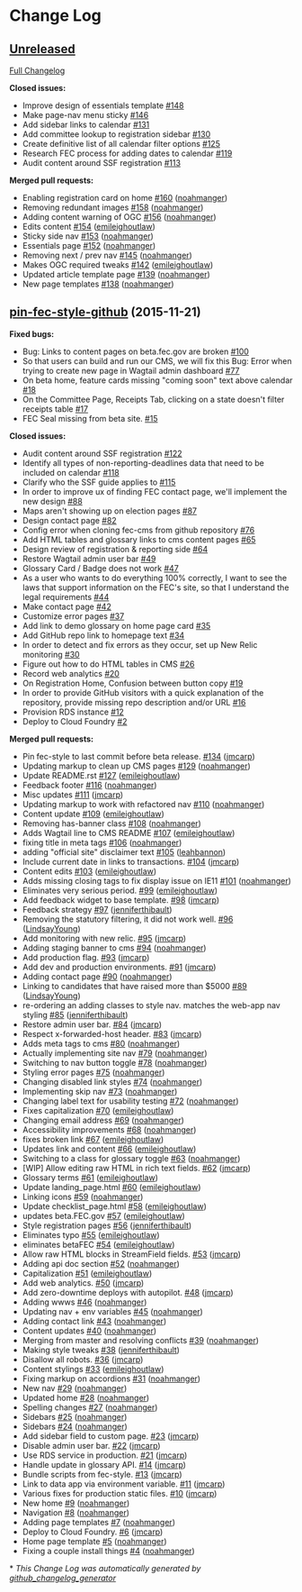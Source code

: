 # Change Log

## [Unreleased](https://github.com/18F/fec-cms/tree/HEAD)

[Full Changelog](https://github.com/18F/fec-cms/compare/pin-fec-style-github...HEAD)

**Closed issues:**

- Improve design of essentials template [\#148](https://github.com/18F/fec-cms/issues/148)
- Make page-nav menu sticky [\#146](https://github.com/18F/fec-cms/issues/146)
- Add sidebar links to calendar [\#131](https://github.com/18F/fec-cms/issues/131)
- Add committee lookup to registration sidebar [\#130](https://github.com/18F/fec-cms/issues/130)
- Create definitive list of all calendar filter options [\#125](https://github.com/18F/fec-cms/issues/125)
- Research FEC process for adding dates to calendar [\#119](https://github.com/18F/fec-cms/issues/119)
- Audit content around SSF registration [\#113](https://github.com/18F/fec-cms/issues/113)

**Merged pull requests:**

- Enabling registration card on home [\#160](https://github.com/18F/fec-cms/pull/160) ([noahmanger](https://github.com/noahmanger))
- Removing redundant images [\#158](https://github.com/18F/fec-cms/pull/158) ([noahmanger](https://github.com/noahmanger))
- Adding content warning of OGC [\#156](https://github.com/18F/fec-cms/pull/156) ([noahmanger](https://github.com/noahmanger))
- Edits content [\#154](https://github.com/18F/fec-cms/pull/154) ([emileighoutlaw](https://github.com/emileighoutlaw))
- Sticky side nav [\#153](https://github.com/18F/fec-cms/pull/153) ([noahmanger](https://github.com/noahmanger))
- Essentials page [\#152](https://github.com/18F/fec-cms/pull/152) ([noahmanger](https://github.com/noahmanger))
- Removing next / prev nav [\#145](https://github.com/18F/fec-cms/pull/145) ([noahmanger](https://github.com/noahmanger))
- Makes OGC required tweaks [\#142](https://github.com/18F/fec-cms/pull/142) ([emileighoutlaw](https://github.com/emileighoutlaw))
- Updated article template page [\#139](https://github.com/18F/fec-cms/pull/139) ([noahmanger](https://github.com/noahmanger))
- New page templates [\#138](https://github.com/18F/fec-cms/pull/138) ([noahmanger](https://github.com/noahmanger))

## [pin-fec-style-github](https://github.com/18F/fec-cms/tree/pin-fec-style-github) (2015-11-21)
**Fixed bugs:**

- Bug: Links to content pages on beta.fec.gov are broken [\#100](https://github.com/18F/fec-cms/issues/100)
- So that users can build and run our CMS, we will fix this Bug: Error when trying to create new page in Wagtail admin dashboard [\#77](https://github.com/18F/fec-cms/issues/77)
- On beta home, feature cards missing "coming soon" text above calendar [\#18](https://github.com/18F/fec-cms/issues/18)
- On the Committee Page, Receipts Tab, clicking on a state doesn't filter receipts table [\#17](https://github.com/18F/fec-cms/issues/17)
- FEC Seal missing from beta site.  [\#15](https://github.com/18F/fec-cms/issues/15)

**Closed issues:**

- Audit content around SSF registration [\#122](https://github.com/18F/fec-cms/issues/122)
- Identify all types of non-reporting-deadlines data that need to be included on calendar [\#118](https://github.com/18F/fec-cms/issues/118)
- Clarify who the SSF guide applies to [\#115](https://github.com/18F/fec-cms/issues/115)
- In order to improve ux of finding FEC contact page, we'll implement the new design [\#88](https://github.com/18F/fec-cms/issues/88)
- Maps aren't showing up on election pages [\#87](https://github.com/18F/fec-cms/issues/87)
- Design contact page [\#82](https://github.com/18F/fec-cms/issues/82)
- Config error when cloning fec-cms from github repository [\#76](https://github.com/18F/fec-cms/issues/76)
- Add HTML tables and glossary links to cms content pages [\#65](https://github.com/18F/fec-cms/issues/65)
- Design review of registration & reporting side [\#64](https://github.com/18F/fec-cms/issues/64)
- Restore Wagtail admin user bar [\#49](https://github.com/18F/fec-cms/issues/49)
- Glossary Card / Badge does not work [\#47](https://github.com/18F/fec-cms/issues/47)
- As a user who wants to do everything 100% correctly, I want to see the laws that support information on the FEC's site, so that I understand the legal requirements [\#44](https://github.com/18F/fec-cms/issues/44)
- Make contact page [\#42](https://github.com/18F/fec-cms/issues/42)
- Customize error pages [\#37](https://github.com/18F/fec-cms/issues/37)
- Add link to demo glossary on home page card [\#35](https://github.com/18F/fec-cms/issues/35)
- Add GitHub repo link to homepage text [\#34](https://github.com/18F/fec-cms/issues/34)
- In order to detect and fix errors as they occur, set up New Relic monitoring [\#30](https://github.com/18F/fec-cms/issues/30)
- Figure out how to do HTML tables in CMS [\#26](https://github.com/18F/fec-cms/issues/26)
- Record web analytics [\#20](https://github.com/18F/fec-cms/issues/20)
- On Registration Home, Confusion between button copy [\#19](https://github.com/18F/fec-cms/issues/19)
- In order to provide GitHub visitors with a quick explanation of the repository, provide missing repo description and/or URL [\#16](https://github.com/18F/fec-cms/issues/16)
- Provision RDS instance [\#12](https://github.com/18F/fec-cms/issues/12)
- Deploy to Cloud Foundry [\#2](https://github.com/18F/fec-cms/issues/2)

**Merged pull requests:**

- Pin fec-style to last commit before beta release. [\#134](https://github.com/18F/fec-cms/pull/134) ([jmcarp](https://github.com/jmcarp))
- Updating markup to clean up CMS pages [\#129](https://github.com/18F/fec-cms/pull/129) ([noahmanger](https://github.com/noahmanger))
- Update README.rst [\#127](https://github.com/18F/fec-cms/pull/127) ([emileighoutlaw](https://github.com/emileighoutlaw))
- Feedback footer [\#116](https://github.com/18F/fec-cms/pull/116) ([noahmanger](https://github.com/noahmanger))
- Misc updates [\#111](https://github.com/18F/fec-cms/pull/111) ([jmcarp](https://github.com/jmcarp))
- Updating markup to work with refactored nav [\#110](https://github.com/18F/fec-cms/pull/110) ([noahmanger](https://github.com/noahmanger))
- Content update [\#109](https://github.com/18F/fec-cms/pull/109) ([emileighoutlaw](https://github.com/emileighoutlaw))
- Removing has-banner class [\#108](https://github.com/18F/fec-cms/pull/108) ([noahmanger](https://github.com/noahmanger))
- Adds Wagtail line to CMS README [\#107](https://github.com/18F/fec-cms/pull/107) ([emileighoutlaw](https://github.com/emileighoutlaw))
- fixing title in meta tags [\#106](https://github.com/18F/fec-cms/pull/106) ([noahmanger](https://github.com/noahmanger))
- adding "official site" disclaimer text [\#105](https://github.com/18F/fec-cms/pull/105) ([leahbannon](https://github.com/leahbannon))
- Include current date in links to transactions. [\#104](https://github.com/18F/fec-cms/pull/104) ([jmcarp](https://github.com/jmcarp))
- Content edits [\#103](https://github.com/18F/fec-cms/pull/103) ([emileighoutlaw](https://github.com/emileighoutlaw))
- Adds missing closing tags to fix display issue on IE11 [\#101](https://github.com/18F/fec-cms/pull/101) ([noahmanger](https://github.com/noahmanger))
- Eliminates very serious period. [\#99](https://github.com/18F/fec-cms/pull/99) ([emileighoutlaw](https://github.com/emileighoutlaw))
- Add feedback widget to base template. [\#98](https://github.com/18F/fec-cms/pull/98) ([jmcarp](https://github.com/jmcarp))
- Feedback strategy [\#97](https://github.com/18F/fec-cms/pull/97) ([jenniferthibault](https://github.com/jenniferthibault))
- Removing the statutory filtering, it did not work well. [\#96](https://github.com/18F/fec-cms/pull/96) ([LindsayYoung](https://github.com/LindsayYoung))
- Add monitoring with new relic. [\#95](https://github.com/18F/fec-cms/pull/95) ([jmcarp](https://github.com/jmcarp))
- Adding staging banner to cms [\#94](https://github.com/18F/fec-cms/pull/94) ([noahmanger](https://github.com/noahmanger))
- Add production flag. [\#93](https://github.com/18F/fec-cms/pull/93) ([jmcarp](https://github.com/jmcarp))
- Add dev and production environments. [\#91](https://github.com/18F/fec-cms/pull/91) ([jmcarp](https://github.com/jmcarp))
- Adding contact page [\#90](https://github.com/18F/fec-cms/pull/90) ([noahmanger](https://github.com/noahmanger))
- Linking to candidates that have raised more than $5000 [\#89](https://github.com/18F/fec-cms/pull/89) ([LindsayYoung](https://github.com/LindsayYoung))
- re-ordering an adding classes to style nav. matches the web-app nav styling [\#85](https://github.com/18F/fec-cms/pull/85) ([jenniferthibault](https://github.com/jenniferthibault))
- Restore admin user bar. [\#84](https://github.com/18F/fec-cms/pull/84) ([jmcarp](https://github.com/jmcarp))
- Respect x-forwarded-host header. [\#83](https://github.com/18F/fec-cms/pull/83) ([jmcarp](https://github.com/jmcarp))
- Adds meta tags to cms [\#80](https://github.com/18F/fec-cms/pull/80) ([noahmanger](https://github.com/noahmanger))
- Actually implementing site nav [\#79](https://github.com/18F/fec-cms/pull/79) ([noahmanger](https://github.com/noahmanger))
- Switching to nav button toggle [\#78](https://github.com/18F/fec-cms/pull/78) ([noahmanger](https://github.com/noahmanger))
- Styling error pages [\#75](https://github.com/18F/fec-cms/pull/75) ([noahmanger](https://github.com/noahmanger))
- Changing disabled link styles [\#74](https://github.com/18F/fec-cms/pull/74) ([noahmanger](https://github.com/noahmanger))
- Implementing skip nav [\#73](https://github.com/18F/fec-cms/pull/73) ([noahmanger](https://github.com/noahmanger))
- Changing label text for usability testing [\#72](https://github.com/18F/fec-cms/pull/72) ([noahmanger](https://github.com/noahmanger))
- Fixes capitalization [\#70](https://github.com/18F/fec-cms/pull/70) ([emileighoutlaw](https://github.com/emileighoutlaw))
- Changing email address [\#69](https://github.com/18F/fec-cms/pull/69) ([noahmanger](https://github.com/noahmanger))
- Accessibility improvements [\#68](https://github.com/18F/fec-cms/pull/68) ([noahmanger](https://github.com/noahmanger))
- fixes broken link [\#67](https://github.com/18F/fec-cms/pull/67) ([emileighoutlaw](https://github.com/emileighoutlaw))
- Updates link and content [\#66](https://github.com/18F/fec-cms/pull/66) ([emileighoutlaw](https://github.com/emileighoutlaw))
- Switching to a class for glossary toggle [\#63](https://github.com/18F/fec-cms/pull/63) ([noahmanger](https://github.com/noahmanger))
- \[WIP\] Allow editing raw HTML in rich text fields. [\#62](https://github.com/18F/fec-cms/pull/62) ([jmcarp](https://github.com/jmcarp))
- Glossary terms [\#61](https://github.com/18F/fec-cms/pull/61) ([emileighoutlaw](https://github.com/emileighoutlaw))
- Update landing\_page.html [\#60](https://github.com/18F/fec-cms/pull/60) ([emileighoutlaw](https://github.com/emileighoutlaw))
- Linking icons [\#59](https://github.com/18F/fec-cms/pull/59) ([noahmanger](https://github.com/noahmanger))
- Update checklist\_page.html [\#58](https://github.com/18F/fec-cms/pull/58) ([emileighoutlaw](https://github.com/emileighoutlaw))
- updates beta.FEC.gov [\#57](https://github.com/18F/fec-cms/pull/57) ([emileighoutlaw](https://github.com/emileighoutlaw))
- Style registration pages [\#56](https://github.com/18F/fec-cms/pull/56) ([jenniferthibault](https://github.com/jenniferthibault))
- Eliminates typo [\#55](https://github.com/18F/fec-cms/pull/55) ([emileighoutlaw](https://github.com/emileighoutlaw))
- eliminates betaFEC [\#54](https://github.com/18F/fec-cms/pull/54) ([emileighoutlaw](https://github.com/emileighoutlaw))
- Allow raw HTML blocks in StreamField fields. [\#53](https://github.com/18F/fec-cms/pull/53) ([jmcarp](https://github.com/jmcarp))
- Adding api doc section [\#52](https://github.com/18F/fec-cms/pull/52) ([noahmanger](https://github.com/noahmanger))
- Capitalization [\#51](https://github.com/18F/fec-cms/pull/51) ([emileighoutlaw](https://github.com/emileighoutlaw))
- Add web analytics. [\#50](https://github.com/18F/fec-cms/pull/50) ([jmcarp](https://github.com/jmcarp))
- Add zero-downtime deploys with autopilot. [\#48](https://github.com/18F/fec-cms/pull/48) ([jmcarp](https://github.com/jmcarp))
- Adding wwws [\#46](https://github.com/18F/fec-cms/pull/46) ([noahmanger](https://github.com/noahmanger))
- Updating nav + env variables [\#45](https://github.com/18F/fec-cms/pull/45) ([noahmanger](https://github.com/noahmanger))
- Adding contact link [\#43](https://github.com/18F/fec-cms/pull/43) ([noahmanger](https://github.com/noahmanger))
- Content updates [\#40](https://github.com/18F/fec-cms/pull/40) ([noahmanger](https://github.com/noahmanger))
- Merging from master and resolving conflicts [\#39](https://github.com/18F/fec-cms/pull/39) ([noahmanger](https://github.com/noahmanger))
- Making style tweaks [\#38](https://github.com/18F/fec-cms/pull/38) ([jenniferthibault](https://github.com/jenniferthibault))
- Disallow all robots. [\#36](https://github.com/18F/fec-cms/pull/36) ([jmcarp](https://github.com/jmcarp))
- Content stylings [\#33](https://github.com/18F/fec-cms/pull/33) ([emileighoutlaw](https://github.com/emileighoutlaw))
- Fixing markup on accordions [\#31](https://github.com/18F/fec-cms/pull/31) ([noahmanger](https://github.com/noahmanger))
- New nav [\#29](https://github.com/18F/fec-cms/pull/29) ([noahmanger](https://github.com/noahmanger))
- Updated home [\#28](https://github.com/18F/fec-cms/pull/28) ([noahmanger](https://github.com/noahmanger))
- Spelling changes [\#27](https://github.com/18F/fec-cms/pull/27) ([noahmanger](https://github.com/noahmanger))
- Sidebars [\#25](https://github.com/18F/fec-cms/pull/25) ([noahmanger](https://github.com/noahmanger))
- Sidebars [\#24](https://github.com/18F/fec-cms/pull/24) ([noahmanger](https://github.com/noahmanger))
- Add sidebar field to custom page. [\#23](https://github.com/18F/fec-cms/pull/23) ([jmcarp](https://github.com/jmcarp))
- Disable admin user bar. [\#22](https://github.com/18F/fec-cms/pull/22) ([jmcarp](https://github.com/jmcarp))
- Use RDS service in production. [\#21](https://github.com/18F/fec-cms/pull/21) ([jmcarp](https://github.com/jmcarp))
- Handle update in glossary API. [\#14](https://github.com/18F/fec-cms/pull/14) ([jmcarp](https://github.com/jmcarp))
- Bundle scripts from fec-style. [\#13](https://github.com/18F/fec-cms/pull/13) ([jmcarp](https://github.com/jmcarp))
- Link to data app via environment variable. [\#11](https://github.com/18F/fec-cms/pull/11) ([jmcarp](https://github.com/jmcarp))
- Various fixes for production static files. [\#10](https://github.com/18F/fec-cms/pull/10) ([jmcarp](https://github.com/jmcarp))
- New home [\#9](https://github.com/18F/fec-cms/pull/9) ([noahmanger](https://github.com/noahmanger))
- Navigation [\#8](https://github.com/18F/fec-cms/pull/8) ([noahmanger](https://github.com/noahmanger))
- Adding page templates [\#7](https://github.com/18F/fec-cms/pull/7) ([noahmanger](https://github.com/noahmanger))
- Deploy to Cloud Foundry. [\#6](https://github.com/18F/fec-cms/pull/6) ([jmcarp](https://github.com/jmcarp))
- Home page template [\#5](https://github.com/18F/fec-cms/pull/5) ([noahmanger](https://github.com/noahmanger))
- Fixing a couple install things [\#4](https://github.com/18F/fec-cms/pull/4) ([noahmanger](https://github.com/noahmanger))



\* *This Change Log was automatically generated by [github_changelog_generator](https://github.com/skywinder/Github-Changelog-Generator)*
